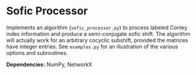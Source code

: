 # Sofic Processor
Implements an algorithm (`sofic_processor.py`) to process labeled Conley index information and produce a semi-conjugate sofic shift.
The algorithm will actually work for an arbitrary cocyclic subshift, provided the matrices have integer entries.
See `examples.py` for an illustration of the various options and subroutines.

**Dependencies:** NumPy, NetworkX
